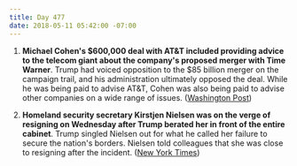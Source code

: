 ```yaml
---
title: Day 477
date: 2018-05-11 05:42:00 -07:00
---
```


1. **Michael Cohen's $600,000 deal with AT&T included providing advice to the telecom giant about the company's proposed merger with Time Warner**. Trump had voiced opposition to the $85 billion merger on the campaign trail, and his administration ultimately opposed the deal. While he was being paid to advise AT&T, Cohen was also being paid to advise other companies on a wide range of issues. ([Washington Post](https://www.washingtonpost.com/politics/cohens-600000-deal-with-atandt-specified-he-would-advise-on-time-warner-merger-internal-company-records-show/2018/05/10/cd541ae0-5468-11e8-a551-5b648abe29ef_story.html?noredirect=on&utm_term=.95bd49778472))

2. **Homeland security secretary Kirstjen Nielsen was on the verge of resigning on Wednesday after Trump berated her in front of the entire cabinet**. Trump singled Nielsen out for what he called her  failure to secure the nation's borders. Nielsen told colleagues that she was close to resigning after the incident. ([New York Times](https://www.nytimes.com/2018/05/10/us/politics/trump-homeland-security-secretary-resign.html))